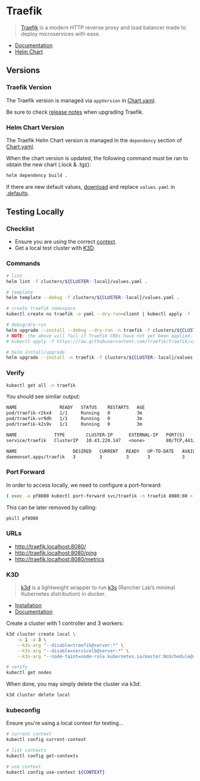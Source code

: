 # Traefik

> [Traefik](https://traefik.io/) is a modern HTTP reverse proxy and load balancer made to deploy microservices with ease.

* [Documentation](https://doc.traefik.io/traefik/)
* [Helm Chart](https://artifacthub.io/packages/helm/traefik/traefik)

## Versions

### Traefik Version

The Traefik version is managed via `appVersion` in [Chart.yaml](Chart.yaml).

Be sure to check [release notes](https://github.com/traefik/traefik/releases) when upgrading Traefik.

### Helm Chart Version

The Traefik Helm Chart version is managed in the `dependency` section of [Chart.yaml](Chart.yaml).

When the chart version is updated, the following command must be ran to obtain the new chart (.lock & .tgz):

``` sh
helm dependency build .
```

If there are new default values, [download](https://artifacthub.io/packages/helm/traefik/traefik?modal=values) and replace `values.yaml` in [.defaults](./.defaults).

## Testing Locally

### Checklist

* Ensure you are using the correct [context](#kubeconfig).
* Get a local test cluster with [K3D](#k3d).

### Commands

``` sh
# lint
helm lint -f clusters/${CLUSTER:-local}/values.yaml .

# template
helm template --debug -f clusters/${CLUSTER:-local}/values.yaml .

# create traefik namespace
kubectl create ns traefik -o yaml --dry-run=client | kubectl apply -f -

# debug/dry-run
helm upgrade --install --debug --dry-run -n traefik -f clusters/${CLUSTER:-local}/values.yaml traefik .
# NOTE: the above will fail if Traefik CRDs have not yet been applied. To apply the CRDs manually, run:
# kubectl apply -f https://raw.githubusercontent.com/traefik/traefik/v2.9/docs/content/reference/dynamic-configuration/kubernetes-crd-definition-v1.yml

# helm install/upgrade
helm upgrade --install -n traefik -f clusters/${CLUSTER:-local}/values.yaml traefik .
```

### Verify

``` sh
kubectl get all -n traefik
```

You should see similar output:

``` txt
NAME                READY   STATUS    RESTARTS   AGE
pod/traefik-r2kx4   1/1     Running   0          3m
pod/traefik-vr9dh   1/1     Running   0          3m
pod/traefik-k2s9v   1/1     Running   0          3m

NAME              TYPE        CLUSTER-IP      EXTERNAL-IP   PORT(S)          AGE
service/traefik   ClusterIP   10.43.220.147   <none>        80/TCP,443/TCP   3m

NAME                     DESIRED   CURRENT   READY   UP-TO-DATE   AVAILABLE   NODE SELECTOR   AGE
daemonset.apps/traefik   3         3         3       3            3           <none>          3m
```

### Port Forward

In order to access locally, we need to configure a port-forward:

``` sh
( exec -a pf8080 kubectl port-forward svc/traefik -n traefik 8080:80 > /dev/null ) &
```

This can be later removed by calling:

``` sh
pkill pf8080
```

### URLs

* <http://traefik.localhost:8080/>
* <http://traefik.localhost:8080/ping>
* <http://traefik.localhost:8080/metrics>

### K3D

> [k3d](https://k3d.io/) is a lightweight wrapper to run [k3s](https://github.com/k3s-io/k3s) (Rancher Lab’s minimal Kubernetes distribution) in docker.

* [Installation](https://k3d.io/v5.4.9/#other-installers)
* [Documentation](https://k3d.io/v5.4.9/usage/commands/k3d_cluster_create/)

Create a cluster with 1 controller and 3 workers:

``` sh
k3d cluster create local \
    -s 1 -a 3 \
    --k3s-arg "--disable=traefik@server:*" \
    --k3s-arg "--disable=servicelb@server:*" \
    --k3s-arg "--node-taint=node-role.kubernetes.io/master:NoSchedule@server:*"

# verify
kubectl get nodes
```

When done, you may simply delete the cluster via k3d:

``` sh
k3d cluster delete local
```

### kubeconfig

Ensure you're using a local context for testing...

``` sh
# current context
kubectl config current-context

# list contexts
kubectl config get-contexts

# use context
kubectl config use-context ${CONTEXT}
```
